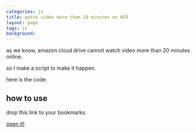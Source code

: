 ```yaml
---
categories: js
title: watch video more than 20 minutes on ACD
layout: page
tags: js
background: 
---
```


as we know, amazon cloud drive cannot watch video more than 20 minutes online.

so I make a script to make it happen.

<!-- more -->

here is the code:

<script src="https://gist.github.com/Cologler/8fe3baeeeb6f115273b5ff1745208345.js"></script>

## how to use

drop this link to your bookmarks:

<a id='released' href="">open it!</a>

<script>
(function (){
    function httpGet(url)
    {
        var xmlHttp = new XMLHttpRequest();
        xmlHttp.open("GET", url, false); // false for synchronous request
        xmlHttp.send(null);
        return xmlHttp.responseText;
    };
    var url = 'https://gist.githubusercontent.com/Cologler/8fe3baeeeb6f115273b5ff1745208345/raw/8d2ec0659c5e65d79ed6c28ff80b9d701aa3240c/video%2520for%2520acd.js';
    document.getElementById('released').href = httpGet(url);
})();
</script>